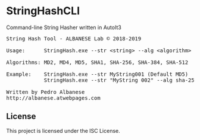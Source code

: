 # StringHashCLI
Command-line String Hasher written in AutoIt3

<pre>
String Hash Tool - ALBANESE Lab © 2018-2019

Usage:      StringHash.exe --str &lt;string&gt; --alg &lt;algorithm&gt;

Algorithms: MD2, MD4, MD5, SHA1, SHA-256, SHA-384, SHA-512

Example:    StringHash.exe --str MyString001 (Default MD5)
            StringHash.exe --str "MyString 002" --alg sha-256

Written by Pedro Albanese
http://albanese.atwebpages.com
</pre>

## License

This project is licensed under the ISC License.
